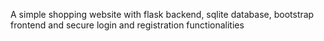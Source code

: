 A simple shopping website with flask backend, sqlite database, bootstrap frontend and secure login and registration functionalities
